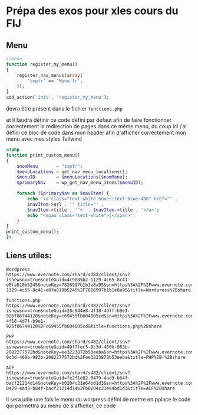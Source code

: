 # Prépa des exos pour xles cours du FIJ

## Menu

```php
//menu
function register_my_menu()
{
    register_nav_menus(array(
        'topfr' => 'Menu fr',
    ));
}
add_action('init', 'register_my_menu');
```

devra être présent dans le fichier `functions.php`

et il faudra définir ce code défini par défaut afin de faire fonctionner correctement la redirection de pages dans ce même menu,
du coup ici j'ai défini ce bloc de code dans mon header afin d'afficher correctement mon menu avec mes styles Tailwind

```php
<?php
function print_custom_menu()
{
    $nomMenu       = "topfr";
    $menuLocations = get_nav_menu_locations();
    $menuID        = $menuLocations[$nomMenu];
    $primaryNav    = wp_get_nav_menu_items($menuID);

    foreach ($primaryNav as $navItem) {
        echo '<a class="text-white hover:text-blue-400" href="' .
        $navItem->url . '" title="' .
        $navItem->title . '">' . $navItem->title . '</a>';
        echo '<span class="text-white">|</span>';
    }
}
print_custom_menu();
?>
```

## Liens utiles:

```
Wordpress
https://www.evernote.com/shard/s482/client/snv?isnewsnv=true&noteGuid=4c9085b2-1129-4c65-8c41-e8fa810b5245&noteKey=7826997b1b1e8a95&sn=https%3A%2F%2Fwww.evernote.com%2Fshard%2Fs482%2Fsh%2F4c9085b2-1129-4c65-8c41-e8fa810b5245%2F7826997b1b1e8a95&title=Wordpress%2Bshare

functions.php
https://www.evernote.com/shard/s482/client/snv?isnewsnv=true&noteGuid=28c944e8-4f18-4d7f-b9e1-926f86744120&noteKey=c69455fb604605cd&sn=https%3A%2F%2Fwww.evernote.com%2Fshard%2Fs482%2Fsh%2F28c944e8-4f18-4d7f-b9e1-926f86744120%2Fc69455fb604605cd&title=functions.php%2Bshare

PHP
https://www.evernote.com/shard/s482/client/snv?isnewsnv=true&noteGuid=49f7fec5-9c3d-460b-983b-2082277572bd&noteKey=ee3223872b53eeba&sn=https%3A%2F%2Fwww.evernote.com%2Fshard%2Fs482%2Fsh%2F49f7fec5-9c3d-460b-983b-2082277572bd%2Fee3223872b53eeba&title=PHP%2B-%2Bshare

ACF
https://www.evernote.com/shard/s482/client/snv?isnewsnv=true&noteGuid=fe2f1e82-0479-4ad3-b84f-bacf21214d14&noteKey=b0204c21e64bd1d3&sn=https%3A%2F%2Fwww.evernote.com%2Fshard%2Fs482%2Fsh%2Ffe2f1e82-0479-4ad3-b84f-bacf21214d14%2Fb0204c21e64bd1d3&title=ACF%2Bshare
```

Il sera utile une fois le menu du worpress défini de mettre en pplace le code
qui permettra au menu de s'afficher, ce code
